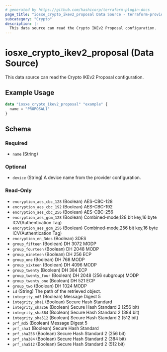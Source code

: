 ```yaml
---
# generated by https://github.com/hashicorp/terraform-plugin-docs
page_title: "iosxe_crypto_ikev2_proposal Data Source - terraform-provider-iosxe"
subcategory: "Crypto"
description: |-
  This data source can read the Crypto IKEv2 Proposal configuration.
---
```


# iosxe_crypto_ikev2_proposal (Data Source)

This data source can read the Crypto IKEv2 Proposal configuration.

## Example Usage

```terraform
data "iosxe_crypto_ikev2_proposal" "example" {
  name = "PROPOSAL1"
}
```

<!-- schema generated by tfplugindocs -->
## Schema

### Required

- `name` (String)

### Optional

- `device` (String) A device name from the provider configuration.

### Read-Only

- `encryption_aes_cbc_128` (Boolean) AES-CBC-128
- `encryption_aes_cbc_192` (Boolean) AES-CBC-192
- `encryption_aes_cbc_256` (Boolean) AES-CBC-256
- `encryption_aes_gcm_128` (Boolean) Combined-mode,128 bit key,16 byte ICV(Authentication Tag)
- `encryption_aes_gcm_256` (Boolean) Combined-mode,256 bit key,16 byte ICV(Authentication Tag)
- `encryption_en_3des` (Boolean) 3DES
- `group_fifteen` (Boolean) DH 3072 MODP
- `group_fourteen` (Boolean) DH 2048 MODP
- `group_nineteen` (Boolean) DH 256 ECP
- `group_one` (Boolean) DH 768 MODP
- `group_sixteen` (Boolean) DH 4096 MODP
- `group_twenty` (Boolean) DH 384 ECP
- `group_twenty_four` (Boolean) DH 2048 (256 subgroup) MODP
- `group_twenty_one` (Boolean) DH 521 ECP
- `group_two` (Boolean) DH 1024 MODP
- `id` (String) The path of the retrieved object.
- `integrity_md5` (Boolean) Message Digest 5
- `integrity_sha1` (Boolean) Secure Hash Standard
- `integrity_sha256` (Boolean) Secure Hash Standard 2 (256 bit)
- `integrity_sha384` (Boolean) Secure Hash Standard 2 (384 bit)
- `integrity_sha512` (Boolean) Secure Hash Standard 2 (512 bit)
- `prf_md5` (Boolean) Message Digest 5
- `prf_sha1` (Boolean) Secure Hash Standard
- `prf_sha256` (Boolean) Secure Hash Standard 2 (256 bit)
- `prf_sha384` (Boolean) Secure Hash Standard 2 (384 bit)
- `prf_sha512` (Boolean) Secure Hash Standard 2 (512 bit)
